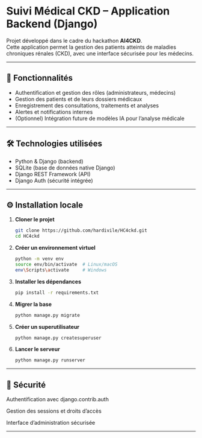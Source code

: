 # Suivi Médical CKD – Application Backend (Django)

Projet développé dans le cadre du hackathon **AI4CKD**.  
Cette application permet la gestion des patients atteints de maladies chroniques rénales (CKD), avec une interface sécurisée pour les médecins.

---

## 🚀 Fonctionnalités

- Authentification et gestion des rôles (administrateurs, médecins)
- Gestion des patients et de leurs dossiers médicaux
- Enregistrement des consultations, traitements et analyses
- Alertes et notifications internes
- (Optionnel) Intégration future de modèles IA pour l’analyse médicale

---

## 🛠️ Technologies utilisées

- Python & Django (backend)
- SQLite (base de données native Django)
- Django REST Framework (API)
- Django Auth (sécurité intégrée)

---

## ⚙️ Installation locale

1. **Cloner le projet**
   ```bash
   git clone https://github.com/hardivile/HC4ckd.git
   cd HC4ckd

2. **Créer un environnement virtuel**
   ```bash
   python -m venv env
   source env/bin/activate  # Linux/macOS
   env\Scripts\activate     # Windows


3. **Installer les dépendances**
   ```bash
   pip install -r requirements.txt


4. **Migrer la base**
   ```bash
   python manage.py migrate


5. **Créer un superutilisateur**
   ```bash
   python manage.py createsuperuser


6. **Lancer le serveur**
   ```bash
   python manage.py runserver

---

## 🔐 Sécurité

Authentification avec django.contrib.auth

Gestion des sessions et droits d’accès

Interface d’administration sécurisée

---
